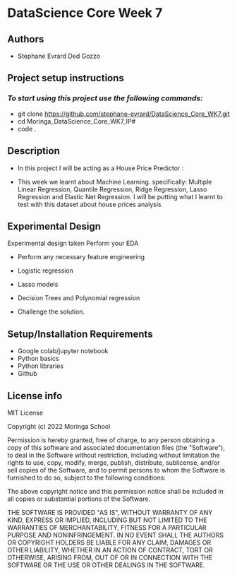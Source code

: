 # DataScience Core Week 7

## Authors
* Stephane Evrard Ded Gozzo

## Project setup instructions

### *To start using this project use the following commands:*
* git clone  https://github.com/stephane-evrard/DataScience_Core_WK7.git
* cd Moringa_DataScience_Core_WK7_IP#
* code .

## Description

* In this project I will be acting as a  House Price Predictor :

* This week we learnt about Machine Learning. specifically: Multiple Linear Regression, Quantile Regression, Ridge Regression, Lasso Regression and Elastic Net Regression. I will be putting what I learnt to test with this dataset about house prices analysis

## Experimental Design

Experimental design taken Perform your EDA

* Perform any necessary feature engineering

* Logistic regression

* Lasso models

* Decision Trees and Polynomial regression



* Challenge the solution.

## Setup/Installation Requirements

* Google colab/jupyter notebook
* Python basics
* Python libraries
* Github

## License info

MIT License

Copyright (c) 2022 Moringa School

Permission is hereby granted, free of charge, to any person obtaining a copy of this software and associated documentation files (the "Software"), to deal in the Software without restriction, including without limitation the rights to use, copy, modify, merge, publish, distribute, sublicense, and/or sell copies of the Software, and to permit persons to whom the Software is furnished to do so, subject to the following conditions:

The above copyright notice and this permission notice shall be included in all copies or substantial portions of the Software.

THE SOFTWARE IS PROVIDED "AS IS", WITHOUT WARRANTY OF ANY KIND, EXPRESS OR IMPLIED, INCLUDING BUT NOT LIMITED TO THE WARRANTIES OF MERCHANTABILITY, FITNESS FOR A PARTICULAR PURPOSE AND NONINFRINGEMENT. IN NO EVENT SHALL THE AUTHORS OR COPYRIGHT HOLDERS BE LIABLE FOR ANY CLAIM, DAMAGES OR OTHER LIABILITY, WHETHER IN AN ACTION OF CONTRACT, TORT OR OTHERWISE, ARISING FROM, OUT OF OR IN CONNECTION WITH THE SOFTWARE OR THE USE OR OTHER DEALINGS IN THE SOFTWARE.